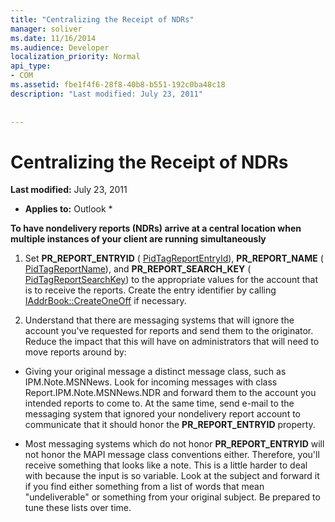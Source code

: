 ```yaml
---
title: "Centralizing the Receipt of NDRs"
manager: soliver
ms.date: 11/16/2014
ms.audience: Developer
localization_priority: Normal
api_type:
- COM
ms.assetid: fbe1f4f6-28f8-40b8-b551-192c0ba48c18
description: "Last modified: July 23, 2011"
 
 
---
```


# Centralizing the Receipt of NDRs

 **Last modified:** July 23, 2011 
  
 * **Applies to:** Outlook * 
  
 **To have nondelivery reports (NDRs) arrive at a central location when multiple instances of your client are running simultaneously**
  
1. Set **PR_REPORT_ENTRYID** ( [PidTagReportEntryId](pidtagreportentryid-canonical-property.md)), **PR_REPORT_NAME** ( [PidTagReportName](pidtagreportname-canonical-property.md)), and **PR_REPORT_SEARCH_KEY** ( [PidTagReportSearchKey](pidtagreportsearchkey-canonical-property.md)) to the appropriate values for the account that is to receive the reports. Create the entry identifier by calling [IAddrBook::CreateOneOff](iaddrbook-createoneoff.md) if necessary. 
    
2. Understand that there are messaging systems that will ignore the account you've requested for reports and send them to the originator. Reduce the impact that this will have on administrators that will need to move reports around by:
    
  - Giving your original message a distinct message class, such as IPM.Note.MSNNews. Look for incoming messages with class Report.IPM.Note.MSNNews.NDR and forward them to the account you intended reports to come to. At the same time, send e-mail to the messaging system that ignored your nondelivery report account to communicate that it should honor the **PR_REPORT_ENTRYID** property. 
    
  - Most messaging systems which do not honor **PR_REPORT_ENTRYID** will not honor the MAPI message class conventions either. Therefore, you'll receive something that looks like a note. This is a little harder to deal with because the input is so variable. Look at the subject and forward it if you find either something from a list of words that mean "undeliverable" or something from your original subject. Be prepared to tune these lists over time. 
    

